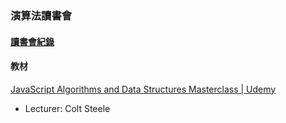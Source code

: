 ### 演算法讀書會

#### [讀書會紀錄](https://hackmd.io/@jt9924/algorithm-study-group-2021)

#### 教材
[JavaScript Algorithms and Data Structures Masterclass | Udemy](https://www.udemy.com/course/js-algorithms-and-data-structures-masterclass/)
* Lecturer: Colt Steele
